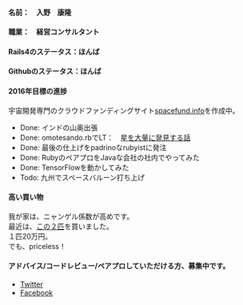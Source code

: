 #### 名前：　入野　康隆

#### 職業：　経営コンサルタント

#### Rails4のステータス：ほんば

#### Githubのステータス：ほんば

#### 2016年目標の進捗
宇宙開発専門のクラウドファンディングサイト[spacefund.info](http://www.spacefund.info/ja/hello "Spacefund")を作成中。
* Done: インドの山奥出張
* Done: omotesando.rbでLT：　[星を大量に発見する話](https://docs.google.com/presentation/d/1mgGtnXCC3oIw0EU2wjDcOS0txDX6V29StEVREjJqVFE/edit?usp=sharing "Spacefund projects")
* Done: 最後の仕上げをpadrinoなrubyistに発注
* Done: RubyのペアプロをJavaな会社の社内でやってみた
* Done: TensorFlowを動かしてみた
* Todo: 九州でスペースバルーン打ち上げ

#### 高い買い物
我が家は、ニャンゲル係数が高めです。  
最近は、[この２匹](https://drive.google.com/file/d/0B0WiRDlWb_H0bTQ2eFE3bDhLYWs/view?usp=sharing "ねこねこ")を買いました。  
１匹20万円。  
でも、priceless！  


#### アドバイス/コードレビュー/ペアプロしていただける方、募集中です。
  * [Twitter](https://twitter.com/Yasu_Irino "Irino's Twitter")
  * [Facebook](https://www.facebook.com/irinoyasu "Irino's Facebook")